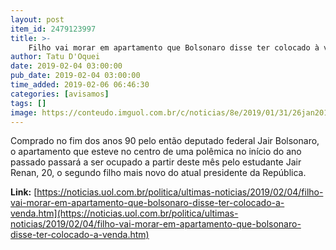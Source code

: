 ```yaml
---
layout: post
item_id: 2479123997
title: >-
    Filho vai morar em apartamento que Bolsonaro disse ter colocado à venda
author: Tatu D'Oquei
date: 2019-02-04 03:00:00
pub_date: 2019-02-04 03:00:00
time_added: 2019-02-06 06:46:30
categories: [avisamos]
tags: []
image: https://conteudo.imguol.com.br/c/noticias/8e/2019/01/31/26jan2019---predio-no-bairro-do-sudoeste-em-brasilia-onde-morava-o-presidente-jair-bolsonaro-1548944064542_v2_615x300.jpg
---
```


Comprado no fim dos anos 90 pelo então deputado federal Jair Bolsonaro, o apartamento que esteve no centro de uma polêmica no início do ano passado passará a ser ocupado a partir deste mês pelo estudante Jair Renan, 20, o segundo filho mais novo do atual presidente da República.

**Link:** [https://noticias.uol.com.br/politica/ultimas-noticias/2019/02/04/filho-vai-morar-em-apartamento-que-bolsonaro-disse-ter-colocado-a-venda.htm](https://noticias.uol.com.br/politica/ultimas-noticias/2019/02/04/filho-vai-morar-em-apartamento-que-bolsonaro-disse-ter-colocado-a-venda.htm)

